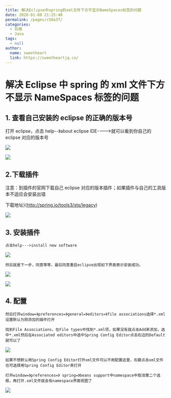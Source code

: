 ```yaml
---
title: 解决Eclipse中spring的xml文件下方不显示NameSpaces标签的问题
date: 2020-01-08 21:25:40
permalink: /pages/c58a3f/
categories: 
  - 后端
  - Java
tags: 
  - null
author: 
  name: sweetheart
  link: https://sweetheartjq.cn/
---
```


# 解决 Eclipse 中 spring 的 xml 文件下方不显示 NameSpaces 标签的问题

## 1. 查看自己安装的 eclipse 的正确的版本号

打开 eclipse，点击 help--》about eclipse IDE---->就可以看到你自己的 eclipse 对应的版本号

<!-- ![](https://cdn.jsdelivr.net/gh/gujunling/PicGo-image/test/1722264-20200107174020333-2023051987.png) -->

<!-- ![](https://gitee.com/gujunling/pic-go-image/raw/master/test/1722264-20200107174020333-2023051987.png) -->

![](https://sweetheartjq.cn/images/ff5d9619e8834e87af4cd614030a8666.png)

<!-- ![](https://cdn.jsdelivr.net/gh/gujunling/PicGo-image/test/1722264-20200107174220056-1949299743.png) -->

<!-- ![](https://gitee.com/gujunling/pic-go-image/raw/master/test/1722264-20200107174220056-1949299743.png) -->

![](https://sweetheartjq.cn/images/27a8c8da9d0b4ca3b2affa0d53e45cef.png)

## 2.下载插件

注意：到插件的官网下载自己 eclipse 对应的版本插件；如果插件与自己的工具版本不适应会安装出错

下载地址}(http://spring.io/tools3/sts/legacy)

<!-- ![](https://cdn.jsdelivr.net/gh/gujunling/PicGo-image/test/1722264-20200107174335338-1106379444.png) -->

<!-- ![](https://gitee.com/gujunling/pic-go-image/raw/master/test/1722264-20200107174335338-1106379444.png) -->

![](https://sweetheartjq.cn/images/9a593dd63b434dd2b583a36540750b24.png)

## 3. 安装插件

`点击help--->install new software`

<!-- ![](https://cdn.jsdelivr.net/gh/gujunling/PicGo-image/test/1722264-20200107174353872-1874620485.png) -->

<!-- ![](https://gitee.com/gujunling/pic-go-image/raw/master/test/1722264-20200107174353872-1874620485.png) -->

![](https://sweetheartjq.cn/images/4c2970ed997f4a3f922cc0c38fddde15.png)

`然后就是下一步，同意等等，最后同意重启eclipse出现如下界面表示安装成功。`

<!-- ![](https://cdn.jsdelivr.net/gh/gujunling/PicGo-image/test/1722264-20200107174437576-147261978.png) -->

<!-- ![](https://gitee.com/gujunling/pic-go-image/raw/master/test/1722264-20200107174437576-147261978.png) -->

![](https://sweetheartjq.cn/images/6245ff8e63394d879d35e1f338313bab.png)

<!-- ![](https://cdn.jsdelivr.net/gh/gujunling/PicGo-image/test/1722264-20200107174456004-1063516008.png) -->

<!-- ![](https://gitee.com/gujunling/pic-go-image/raw/master/test/1722264-20200107174456004-1063516008.png) -->

![](https://sweetheartjq.cn/images/47ef6a04471f47b598c99caae654644b.png)

## 4. 配置

`然后打开window=》preferences=》general=》editors=》file associations选择*.xml设置默认为刚添加的插件打开`

`找到File Associations，在File types中找到*.xml项，如果没有就点击Add来添加，选中*.xml然后在Associated editors中选中Spring Config Editor点击右边的Default就可以了`

<!-- ![](https://cdn.jsdelivr.net/gh/gujunling/PicGo-image/test/1722264-20200107174548062-1473859083.png) -->

<!-- ![](https://gitee.com/gujunling/pic-go-image/raw/master/test/1722264-20200107174548062-1473859083.png) -->

![](https://sweetheartjq.cn/images/cda34057541342fcba418b1ce83314fd.png)

`如果不想默认用Spring Config Editor打开xml文件可以不用配置这里，右键点击xml文件也可选择用Spring Config Editor来打开`

`打开window=》preferences=》 spring=》beans support中namespace中取消第二个选框，再打开.xml文件就会有namespace界面视图了`

<!-- ![](https://cdn.jsdelivr.net/gh/gujunling/PicGo-image/test/1722264-20200107174613344-823944734.png) -->

<!-- ![](https://gitee.com/gujunling/pic-go-image/raw/master/test/1722264-20200107174613344-823944734.png) -->

![](https://sweetheartjq.cn/images/5dcc84253bdf4e09be11d0578e6566b9.png)

